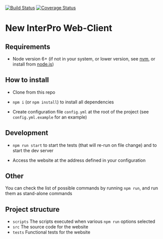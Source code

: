 [![Build Status](https://travis-ci.org/ProteinsWebTeam/interpro7-client.svg?branch=master)](https://travis-ci.org/ProteinsWebTeam/interpro7-client)
[![Coverage Status](https://coveralls.io/repos/github/ProteinsWebTeam/interpro7-client/badge.svg?branch=master)](https://coveralls.io/github/ProteinsWebTeam/interpro7-client?branch=master)

New InterPro Web-Client
============

Requirements
------------

-   Node version 6+
    (if not in your system, or lower version,
    see [nvm](https://github.com/creationix/nvm),
    or install from [node.js](https://nodejs.org/en/))

How to install
--------------

-   Clone from this repo

-   `npm i` (or `npm install`) to install all dependencies

-   Create configuration file `config.yml` at the root of the project
    (see `config.yml.example` for an example)

Development
-----------

-   `npm run start` to start the tests (that will re-run on file change)
    and to start the dev server

-   Access the website at the address defined in your configuration

Other
-----

You can check the list of possible commands by running `npm run`,
and run them as stand-alone commands

Project structure
-----

-   `scripts` The scripts executed when various `npm run` options selected
-   `src`  The source code for the website
-   `tests` Functional tests for the website

